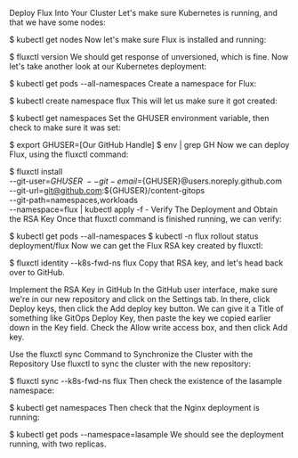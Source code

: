 Deploy Flux Into Your Cluster
Let's make sure Kubernetes is running, and that we have some nodes:

$ kubectl get nodes
Now let's make sure Flux is installed and running:

$ fluxctl version
We should get response of unversioned, which is fine. Now let's take another look at our Kubernetes deployment:

$ kubectl get pods --all-namespaces
Create a namespace for Flux:

$ kubectl create namespace flux
This will let us make sure it got created:

$ kubectl get namespaces
Set the GHUSER environment variable, then check to make sure it was set:

$ export GHUSER=[Our GitHub Handle]
$ env | grep GH
Now we can deploy Flux, using the fluxctl command:

$ fluxctl install \
--git-user=${GHUSER} \
--git-email=${GHUSER}@users.noreply.github.com \
--git-url=git@github.com:${GHUSER}/content-gitops \
--git-path=namespaces,workloads \
--namespace=flux | kubectl apply -f -
Verify The Deployment and Obtain the RSA Key
Once that fluxctl command is finished running, we can verify:

$ kubectl get pods --all-namespaces
$ kubectl -n flux rollout status deployment/flux
Now we can get the Flux RSA key created by fluxctl:

$ fluxctl identity --k8s-fwd-ns flux
Copy that RSA key, and let's head back over to GitHub.

Implement the RSA Key in GitHub
In the GitHub user interface, make sure we're in our new repository and click on the Settings tab. In there, click Deploy keys, then click the Add deploy key button. We can give it a Title of something like GitOps Deploy Key, then paste the key we copied earlier down in the Key field. Check the Allow write access box, and then click Add key.

Use the fluxctl sync Command to Synchronize the Cluster with the Repository
Use fluxctl to sync the cluster with the new repository:

$ fluxctl sync --k8s-fwd-ns flux
Then check the existence of the lasample namespace:

$ kubectl get namespaces
Then check that the Nginx deployment is running:

$ kubectl get pods --namespace=lasample
We should see the deployment running, with two replicas.
